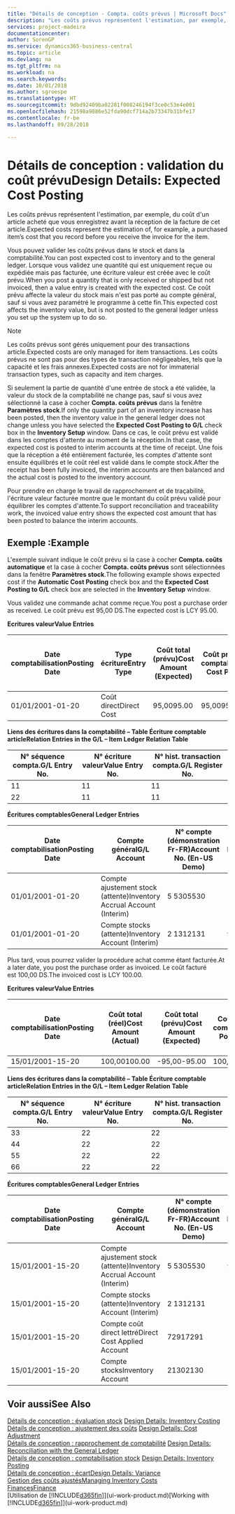 ```yaml
---
title: "Détails de conception - Compta. coûts prévus | Microsoft Docs"
description: "Les coûts prévus représentent l'estimation, par exemple, du coût d'un article acheté que vous enregistrez avant la réception de la facture de cet article."
services: project-madeira
documentationcenter: 
author: SorenGP
ms.service: dynamics365-business-central
ms.topic: article
ms.devlang: na
ms.tgt_pltfrm: na
ms.workload: na
ms.search.keywords: 
ms.date: 10/01/2018
ms.author: sgroespe
ms.translationtype: HT
ms.sourcegitcommit: 9dbd92409ba02281f008246194f3ce0c53e4e001
ms.openlocfilehash: 21598a9886e52fda90dcf714a2b73347b31bfe17
ms.contentlocale: fr-be
ms.lasthandoff: 09/28/2018

---
```

# <a name="design-details-expected-cost-posting"></a><span data-ttu-id="2db49-103">Détails de conception : validation du coût prévu</span><span class="sxs-lookup"><span data-stu-id="2db49-103">Design Details: Expected Cost Posting</span></span>
<span data-ttu-id="2db49-104">Les coûts prévus représentent l'estimation, par exemple, du coût d'un article acheté que vous enregistrez avant la réception de la facture de cet article.</span><span class="sxs-lookup"><span data-stu-id="2db49-104">Expected costs represent the estimation of, for example, a purchased item’s cost that you record before you receive the invoice for the item.</span></span>  

 <span data-ttu-id="2db49-105">Vous pouvez valider les coûts prévus dans le stock et dans la comptabilité.</span><span class="sxs-lookup"><span data-stu-id="2db49-105">You can post expected cost to inventory and to the general ledger.</span></span> <span data-ttu-id="2db49-106">Lorsque vous validez une quantité qui est uniquement reçue ou expédiée mais pas facturée, une écriture valeur est créée avec le coût prévu.</span><span class="sxs-lookup"><span data-stu-id="2db49-106">When you post a quantity that is only received or shipped but not invoiced, then a value entry is created with the expected cost.</span></span> <span data-ttu-id="2db49-107">Ce coût prévu affecte la valeur du stock mais n'est pas porté au compte général, sauf si vous avez paramétré le programme à cette fin.</span><span class="sxs-lookup"><span data-stu-id="2db49-107">This expected cost affects the inventory value, but is not posted to the general ledger unless you set up the system up to do so.</span></span>  

> [!NOTE]  
>  <span data-ttu-id="2db49-108">Les coûts prévus sont gérés uniquement pour des transactions article.</span><span class="sxs-lookup"><span data-stu-id="2db49-108">Expected costs are only managed for item transactions.</span></span> <span data-ttu-id="2db49-109">Les coûts prévus ne sont pas pour des types de transaction négligeables, tels que la capacité et les frais annexes.</span><span class="sxs-lookup"><span data-stu-id="2db49-109">Expected costs are not for immaterial transaction types, such as capacity and item charges.</span></span>  

 <span data-ttu-id="2db49-110">Si seulement la partie de quantité d'une entrée de stock a été validée, la valeur du stock de la comptabilité ne change pas, sauf si vous avez sélectionné la case à cocher **Compta. coûts prévus** dans la fenêtre **Paramètres stock**.</span><span class="sxs-lookup"><span data-stu-id="2db49-110">If only the quantity part of an inventory increase has been posted, then the inventory value in the general ledger does not change unless you have selected the **Expected Cost Posting to G/L** check box in the **Inventory Setup** window.</span></span> <span data-ttu-id="2db49-111">Dans ce cas, le coût prévu est validé dans les comptes d'attente au moment de la réception.</span><span class="sxs-lookup"><span data-stu-id="2db49-111">In that case, the expected cost is posted to interim accounts at the time of receipt.</span></span> <span data-ttu-id="2db49-112">Une fois que la réception a été entièrement facturée, les comptes d'attente sont ensuite équilibrés et le coût réel est validé dans le compte stock.</span><span class="sxs-lookup"><span data-stu-id="2db49-112">After the receipt has been fully invoiced, the interim accounts are then balanced and the actual cost is posted to the inventory account.</span></span>  

 <span data-ttu-id="2db49-113">Pour prendre en charge le travail de rapprochement et de traçabilité, l'écriture valeur facturée montre que le montant du coût prévu validé pour équilibrer les comptes d'attente.</span><span class="sxs-lookup"><span data-stu-id="2db49-113">To support reconciliation and traceability work, the invoiced value entry shows the expected cost amount that has been posted to balance the interim accounts.</span></span>  

## <a name="example"></a><span data-ttu-id="2db49-114">Exemple :</span><span class="sxs-lookup"><span data-stu-id="2db49-114">Example</span></span>  
 <span data-ttu-id="2db49-115">L'exemple suivant indique le coût prévu si la case à cocher **Compta. coûts automatique** et la case à cocher **Compta. coûts prévus** sont sélectionnées dans la fenêtre **Paramètres stock**.</span><span class="sxs-lookup"><span data-stu-id="2db49-115">The following example shows expected cost if the **Automatic Cost Posting** check box and the **Expected Cost Posting to G/L** check box are selected in the **Inventory Setup** window.</span></span>  

 <span data-ttu-id="2db49-116">Vous validez une commande achat comme reçue.</span><span class="sxs-lookup"><span data-stu-id="2db49-116">You post a purchase order as received.</span></span> <span data-ttu-id="2db49-117">Le coût prévu est 95,00 DS.</span><span class="sxs-lookup"><span data-stu-id="2db49-117">The expected cost is LCY 95.00.</span></span>  

 <span data-ttu-id="2db49-118">**Ecritures valeur**</span><span class="sxs-lookup"><span data-stu-id="2db49-118">**Value Entries**</span></span>  

|<span data-ttu-id="2db49-119">Date comptabilisation</span><span class="sxs-lookup"><span data-stu-id="2db49-119">Posting Date</span></span>|<span data-ttu-id="2db49-120">Type écriture</span><span class="sxs-lookup"><span data-stu-id="2db49-120">Entry Type</span></span>|<span data-ttu-id="2db49-121">Coût total (prévu)</span><span class="sxs-lookup"><span data-stu-id="2db49-121">Cost Amount (Expected)</span></span>|<span data-ttu-id="2db49-122">Coût prévu validé en comptabilité</span><span class="sxs-lookup"><span data-stu-id="2db49-122">Expected Cost Posted to G/L</span></span>|<span data-ttu-id="2db49-123">Coût prévu</span><span class="sxs-lookup"><span data-stu-id="2db49-123">Expected Cost</span></span>|<span data-ttu-id="2db49-124">N° écriture comptable article</span><span class="sxs-lookup"><span data-stu-id="2db49-124">Item Ledger Entry No.</span></span>|<span data-ttu-id="2db49-125">Numéro de la séquence</span><span class="sxs-lookup"><span data-stu-id="2db49-125">Entry No.</span></span>|  
|------------------|----------------|------------------------------|----------------------------------|-------------------|---------------------------|---------------|  
|<span data-ttu-id="2db49-126">01/01/20</span><span class="sxs-lookup"><span data-stu-id="2db49-126">01-01-20</span></span>|<span data-ttu-id="2db49-127">Coût direct</span><span class="sxs-lookup"><span data-stu-id="2db49-127">Direct Cost</span></span>|<span data-ttu-id="2db49-128">95,00</span><span class="sxs-lookup"><span data-stu-id="2db49-128">95.00</span></span>|<span data-ttu-id="2db49-129">95,00</span><span class="sxs-lookup"><span data-stu-id="2db49-129">95.00</span></span>|<span data-ttu-id="2db49-130">Oui</span><span class="sxs-lookup"><span data-stu-id="2db49-130">Yes</span></span>|<span data-ttu-id="2db49-131">1</span><span class="sxs-lookup"><span data-stu-id="2db49-131">1</span></span>|<span data-ttu-id="2db49-132">1</span><span class="sxs-lookup"><span data-stu-id="2db49-132">1</span></span>|  

 <span data-ttu-id="2db49-133">**Liens des écritures dans la comptabilité – Table Écriture comptable article**</span><span class="sxs-lookup"><span data-stu-id="2db49-133">**Relation Entries in the G/L – Item Ledger Relation Table**</span></span>  

|<span data-ttu-id="2db49-134">N° séquence compta.</span><span class="sxs-lookup"><span data-stu-id="2db49-134">G/L Entry No.</span></span>|<span data-ttu-id="2db49-135">N° écriture valeur</span><span class="sxs-lookup"><span data-stu-id="2db49-135">Value Entry No.</span></span>|<span data-ttu-id="2db49-136">N° hist. transaction compta.</span><span class="sxs-lookup"><span data-stu-id="2db49-136">G/L Register No.</span></span>|  
|--------------------|---------------------|-----------------------|  
|<span data-ttu-id="2db49-137">1</span><span class="sxs-lookup"><span data-stu-id="2db49-137">1</span></span>|<span data-ttu-id="2db49-138">1</span><span class="sxs-lookup"><span data-stu-id="2db49-138">1</span></span>|<span data-ttu-id="2db49-139">1</span><span class="sxs-lookup"><span data-stu-id="2db49-139">1</span></span>|  
|<span data-ttu-id="2db49-140">2</span><span class="sxs-lookup"><span data-stu-id="2db49-140">2</span></span>|<span data-ttu-id="2db49-141">1</span><span class="sxs-lookup"><span data-stu-id="2db49-141">1</span></span>|<span data-ttu-id="2db49-142">1</span><span class="sxs-lookup"><span data-stu-id="2db49-142">1</span></span>|  

 <span data-ttu-id="2db49-143">**Écritures comptables**</span><span class="sxs-lookup"><span data-stu-id="2db49-143">**General Ledger Entries**</span></span>  

|<span data-ttu-id="2db49-144">Date comptabilisation</span><span class="sxs-lookup"><span data-stu-id="2db49-144">Posting Date</span></span>|<span data-ttu-id="2db49-145">Compte général</span><span class="sxs-lookup"><span data-stu-id="2db49-145">G/L Account</span></span>|<span data-ttu-id="2db49-146">N° compte (démonstration Fr-FR)</span><span class="sxs-lookup"><span data-stu-id="2db49-146">Account No. (En-US Demo)</span></span>|<span data-ttu-id="2db49-147">Montant</span><span class="sxs-lookup"><span data-stu-id="2db49-147">Amount</span></span>|<span data-ttu-id="2db49-148">Numéro de la séquence</span><span class="sxs-lookup"><span data-stu-id="2db49-148">Entry No.</span></span>|  
|------------------|------------------|---------------------------------|------------|---------------|  
|<span data-ttu-id="2db49-149">01/01/20</span><span class="sxs-lookup"><span data-stu-id="2db49-149">01-01-20</span></span>|<span data-ttu-id="2db49-150">Compte ajustement stock (attente)</span><span class="sxs-lookup"><span data-stu-id="2db49-150">Inventory Accrual Account (Interim)</span></span>|<span data-ttu-id="2db49-151">5 530</span><span class="sxs-lookup"><span data-stu-id="2db49-151">5530</span></span>|<span data-ttu-id="2db49-152">-95,00</span><span class="sxs-lookup"><span data-stu-id="2db49-152">-95.00</span></span>|<span data-ttu-id="2db49-153">2</span><span class="sxs-lookup"><span data-stu-id="2db49-153">2</span></span>|  
|<span data-ttu-id="2db49-154">01/01/20</span><span class="sxs-lookup"><span data-stu-id="2db49-154">01-01-20</span></span>|<span data-ttu-id="2db49-155">Compte stocks (attente)</span><span class="sxs-lookup"><span data-stu-id="2db49-155">Inventory Account (Interim)</span></span>|<span data-ttu-id="2db49-156">2 131</span><span class="sxs-lookup"><span data-stu-id="2db49-156">2131</span></span>|<span data-ttu-id="2db49-157">95,00</span><span class="sxs-lookup"><span data-stu-id="2db49-157">95.00</span></span>|<span data-ttu-id="2db49-158">1</span><span class="sxs-lookup"><span data-stu-id="2db49-158">1</span></span>|  

 <span data-ttu-id="2db49-159">Plus tard, vous pourrez valider la procédure achat comme étant facturée.</span><span class="sxs-lookup"><span data-stu-id="2db49-159">At a later date, you post the purchase order as invoiced.</span></span> <span data-ttu-id="2db49-160">Le coût facturé est 100,00 DS.</span><span class="sxs-lookup"><span data-stu-id="2db49-160">The invoiced cost is LCY 100.00.</span></span>  

 <span data-ttu-id="2db49-161">**Ecritures valeur**</span><span class="sxs-lookup"><span data-stu-id="2db49-161">**Value Entries**</span></span>  

|<span data-ttu-id="2db49-162">Date comptabilisation</span><span class="sxs-lookup"><span data-stu-id="2db49-162">Posting Date</span></span>|<span data-ttu-id="2db49-163">Coût total (réel)</span><span class="sxs-lookup"><span data-stu-id="2db49-163">Cost Amount (Actual)</span></span>|<span data-ttu-id="2db49-164">Coût total (prévu)</span><span class="sxs-lookup"><span data-stu-id="2db49-164">Cost Amount (Expected)</span></span>|<span data-ttu-id="2db49-165">Coût validé en comptabilité</span><span class="sxs-lookup"><span data-stu-id="2db49-165">Cost Posted to G/L</span></span>|<span data-ttu-id="2db49-166">Coût prévu</span><span class="sxs-lookup"><span data-stu-id="2db49-166">Expected Cost</span></span>|<span data-ttu-id="2db49-167">N° écriture comptable article</span><span class="sxs-lookup"><span data-stu-id="2db49-167">Item Ledger Entry No.</span></span>|<span data-ttu-id="2db49-168">Numéro de la séquence</span><span class="sxs-lookup"><span data-stu-id="2db49-168">Entry No.</span></span>|  
|------------------|----------------------------|------------------------------|-------------------------|-------------------|---------------------------|---------------|  
|<span data-ttu-id="2db49-169">15/01/20</span><span class="sxs-lookup"><span data-stu-id="2db49-169">01-15-20</span></span>|<span data-ttu-id="2db49-170">100,00</span><span class="sxs-lookup"><span data-stu-id="2db49-170">100.00</span></span>|<span data-ttu-id="2db49-171">-95,00</span><span class="sxs-lookup"><span data-stu-id="2db49-171">-95.00</span></span>|<span data-ttu-id="2db49-172">100,00</span><span class="sxs-lookup"><span data-stu-id="2db49-172">100.00</span></span>|<span data-ttu-id="2db49-173">Non</span><span class="sxs-lookup"><span data-stu-id="2db49-173">No</span></span>|<span data-ttu-id="2db49-174">1</span><span class="sxs-lookup"><span data-stu-id="2db49-174">1</span></span>|<span data-ttu-id="2db49-175">2</span><span class="sxs-lookup"><span data-stu-id="2db49-175">2</span></span>|  

 <span data-ttu-id="2db49-176">**Liens des écritures dans la comptabilité – Table Écriture comptable article**</span><span class="sxs-lookup"><span data-stu-id="2db49-176">**Relation Entries in the G/L – Item Ledger Relation Table**</span></span>  

|<span data-ttu-id="2db49-177">N° séquence compta.</span><span class="sxs-lookup"><span data-stu-id="2db49-177">G/L Entry No.</span></span>|<span data-ttu-id="2db49-178">N° écriture valeur</span><span class="sxs-lookup"><span data-stu-id="2db49-178">Value Entry No.</span></span>|<span data-ttu-id="2db49-179">N° hist. transaction compta.</span><span class="sxs-lookup"><span data-stu-id="2db49-179">G/L Register No.</span></span>|  
|--------------------|---------------------|-----------------------|  
|<span data-ttu-id="2db49-180">3</span><span class="sxs-lookup"><span data-stu-id="2db49-180">3</span></span>|<span data-ttu-id="2db49-181">2</span><span class="sxs-lookup"><span data-stu-id="2db49-181">2</span></span>|<span data-ttu-id="2db49-182">2</span><span class="sxs-lookup"><span data-stu-id="2db49-182">2</span></span>|  
|<span data-ttu-id="2db49-183">4</span><span class="sxs-lookup"><span data-stu-id="2db49-183">4</span></span>|<span data-ttu-id="2db49-184">2</span><span class="sxs-lookup"><span data-stu-id="2db49-184">2</span></span>|<span data-ttu-id="2db49-185">2</span><span class="sxs-lookup"><span data-stu-id="2db49-185">2</span></span>|  
|<span data-ttu-id="2db49-186">5</span><span class="sxs-lookup"><span data-stu-id="2db49-186">5</span></span>|<span data-ttu-id="2db49-187">2</span><span class="sxs-lookup"><span data-stu-id="2db49-187">2</span></span>|<span data-ttu-id="2db49-188">2</span><span class="sxs-lookup"><span data-stu-id="2db49-188">2</span></span>|  
|<span data-ttu-id="2db49-189">6</span><span class="sxs-lookup"><span data-stu-id="2db49-189">6</span></span>|<span data-ttu-id="2db49-190">2</span><span class="sxs-lookup"><span data-stu-id="2db49-190">2</span></span>|<span data-ttu-id="2db49-191">2</span><span class="sxs-lookup"><span data-stu-id="2db49-191">2</span></span>|  

 <span data-ttu-id="2db49-192">**Écritures comptables**</span><span class="sxs-lookup"><span data-stu-id="2db49-192">**General Ledger Entries**</span></span>  

|<span data-ttu-id="2db49-193">Date comptabilisation</span><span class="sxs-lookup"><span data-stu-id="2db49-193">Posting Date</span></span>|<span data-ttu-id="2db49-194">Compte général</span><span class="sxs-lookup"><span data-stu-id="2db49-194">G/L Account</span></span>|<span data-ttu-id="2db49-195">N° compte (démonstration Fr-FR)</span><span class="sxs-lookup"><span data-stu-id="2db49-195">Account No. (En-US Demo)</span></span>|<span data-ttu-id="2db49-196">Montant</span><span class="sxs-lookup"><span data-stu-id="2db49-196">Amount</span></span>|<span data-ttu-id="2db49-197">Numéro de la séquence</span><span class="sxs-lookup"><span data-stu-id="2db49-197">Entry No.</span></span>|  
|------------------|------------------|---------------------------------|------------|---------------|  
|<span data-ttu-id="2db49-198">15/01/20</span><span class="sxs-lookup"><span data-stu-id="2db49-198">01-15-20</span></span>|<span data-ttu-id="2db49-199">Compte ajustement stock (attente)</span><span class="sxs-lookup"><span data-stu-id="2db49-199">Inventory Accrual Account (Interim)</span></span>|<span data-ttu-id="2db49-200">5 530</span><span class="sxs-lookup"><span data-stu-id="2db49-200">5530</span></span>|<span data-ttu-id="2db49-201">95,00</span><span class="sxs-lookup"><span data-stu-id="2db49-201">95.00</span></span>|<span data-ttu-id="2db49-202">4</span><span class="sxs-lookup"><span data-stu-id="2db49-202">4</span></span>|  
|<span data-ttu-id="2db49-203">15/01/20</span><span class="sxs-lookup"><span data-stu-id="2db49-203">01-15-20</span></span>|<span data-ttu-id="2db49-204">Compte stocks (attente)</span><span class="sxs-lookup"><span data-stu-id="2db49-204">Inventory Account (Interim)</span></span>|<span data-ttu-id="2db49-205">2 131</span><span class="sxs-lookup"><span data-stu-id="2db49-205">2131</span></span>|<span data-ttu-id="2db49-206">-95,00</span><span class="sxs-lookup"><span data-stu-id="2db49-206">-95.00</span></span>|<span data-ttu-id="2db49-207">3</span><span class="sxs-lookup"><span data-stu-id="2db49-207">3</span></span>|  
|<span data-ttu-id="2db49-208">15/01/20</span><span class="sxs-lookup"><span data-stu-id="2db49-208">01-15-20</span></span>|<span data-ttu-id="2db49-209">Compte coût direct lettré</span><span class="sxs-lookup"><span data-stu-id="2db49-209">Direct Cost Applied Account</span></span>|<span data-ttu-id="2db49-210">7291</span><span class="sxs-lookup"><span data-stu-id="2db49-210">7291</span></span>|<span data-ttu-id="2db49-211">-100</span><span class="sxs-lookup"><span data-stu-id="2db49-211">-100</span></span>|<span data-ttu-id="2db49-212">6</span><span class="sxs-lookup"><span data-stu-id="2db49-212">6</span></span>|  
|<span data-ttu-id="2db49-213">15/01/20</span><span class="sxs-lookup"><span data-stu-id="2db49-213">01-15-20</span></span>|<span data-ttu-id="2db49-214">Compte stocks</span><span class="sxs-lookup"><span data-stu-id="2db49-214">Inventory Account</span></span>|<span data-ttu-id="2db49-215">2130</span><span class="sxs-lookup"><span data-stu-id="2db49-215">2130</span></span>|<span data-ttu-id="2db49-216">100</span><span class="sxs-lookup"><span data-stu-id="2db49-216">100</span></span>|<span data-ttu-id="2db49-217">5</span><span class="sxs-lookup"><span data-stu-id="2db49-217">5</span></span>|  

## <a name="see-also"></a><span data-ttu-id="2db49-218">Voir aussi</span><span class="sxs-lookup"><span data-stu-id="2db49-218">See Also</span></span>
 <span data-ttu-id="2db49-219">[Détails de conception : évaluation stock](design-details-inventory-costing.md) </span><span class="sxs-lookup"><span data-stu-id="2db49-219">[Design Details: Inventory Costing](design-details-inventory-costing.md) </span></span>  
 <span data-ttu-id="2db49-220">[Détails de conception : ajustement des coûts](design-details-cost-adjustment.md) </span><span class="sxs-lookup"><span data-stu-id="2db49-220">[Design Details: Cost Adjustment](design-details-cost-adjustment.md) </span></span>  
 <span data-ttu-id="2db49-221">[Détails de conception : rapprochement de comptabilité](design-details-reconciliation-with-the-general-ledger.md) </span><span class="sxs-lookup"><span data-stu-id="2db49-221">[Design Details: Reconciliation with the General Ledger](design-details-reconciliation-with-the-general-ledger.md) </span></span>  
 <span data-ttu-id="2db49-222">[Détails de conception : comptabilisation stock](design-details-inventory-posting.md) </span><span class="sxs-lookup"><span data-stu-id="2db49-222">[Design Details: Inventory Posting](design-details-inventory-posting.md) </span></span>  
 [<span data-ttu-id="2db49-223">Détails de conception : écart</span><span class="sxs-lookup"><span data-stu-id="2db49-223">Design Details: Variance</span></span>](design-details-variance.md)  
 [<span data-ttu-id="2db49-224">Gestion des coûts ajustés</span><span class="sxs-lookup"><span data-stu-id="2db49-224">Managing Inventory Costs</span></span>](finance-manage-inventory-costs.md)  
 [<span data-ttu-id="2db49-225">Finances</span><span class="sxs-lookup"><span data-stu-id="2db49-225">Finance</span></span>](finance.md)  
 <span data-ttu-id="2db49-226">[Utilisation de [!INCLUDE[d365fin](includes/d365fin_md.md)]](ui-work-product.md)</span><span class="sxs-lookup"><span data-stu-id="2db49-226">[Working with [!INCLUDE[d365fin](includes/d365fin_md.md)]](ui-work-product.md)</span></span>

